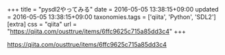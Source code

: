 +++
title = "pysdl2やってみる"
date = 2016-05-05 13:38:15+09:00
updated = 2016-05-05 13:38:15+09:00
taxonomies.tags = ['qiita', 'Python', 'SDL2']
[extra]
css = "qiita"
url = "https://qiita.com/ousttrue/items/6ffc9625c715a85dd3c4"
+++

<https://qiita.com/ousttrue/items/6ffc9625c715a85dd3c4>

